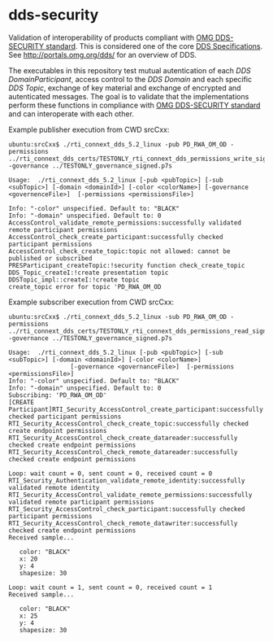 # dds-security

Validation of interoperability  of products compliant with [OMG DDS-SECURITY standard](http://www.omg.org/spec/DDS-SECURITY/). This is considered one of the core [DDS Specifications](http://portals.omg.org/dds/omg-dds-standard/). See http://portals.omg.org/dds/ for an overview of DDS.

The executables in this repository test mutual autentication of each *DDS DomainParticipant*, access control to the *DDS Domain* and each specific *DDS Topic*, exchange of key material and exchange of encrypted and autenticated messages. The goal is to validate that the implementations perform these functions in compliance with [OMG DDS-SECURITY standard](http://www.omg.org/spec/DDS-SECURITY/) and can interoperate with each other.

Example publisher execution from CWD  srcCxx:

```
ubuntu:srcCxx$ ./rti_connext_dds_5.2_linux -pub PD_RWA_OM_OD -permissions ../rti_connext_dds_certs/TESTONLY_rti_connext_dds_permissions_write_signed.p7s -governance ../TESTONLY_governance_signed.p7s

Usage:  ./rti_connext_dds_5.2_linux [-pub <pubTopic>] [-sub <subTopic>] [-domain <domainId>] [-color <colorName>] [-governance <governenceFile>]  [-permissions <permissionsFile>]

Info: "-color" unspecified. Default to: "BLACK"
Info: "-domain" unspecified. Default to: 0
AccessControl_validate_remote_permissions:successfully validated remote participant permissions
AccessControl_check_create_participant:successfully checked participant permissions
AccessControl_check_create_topic:topic not allowed: cannot be published or subscribed
PRESParticipant_createTopic:!security function check_create_topic
DDS_Topic_createI:!create presentation topic
DDSTopic_impl::createI:!create topic
create_topic error for topic 'PD_RWA_OM_OD
```

Example subscriber execution from CWD  srcCxx:

```
ubuntu:srcCxx$ ./rti_connext_dds_5.2_linux -sub PD_RWA_OM_OD -permissions ../rti_connext_dds_certs/TESTONLY_rti_connext_dds_permissions_read_signed.p7s -governance ../TESTONLY_governance_signed.p7s

Usage:  ./rti_connext_dds_5.2_linux [-pub <pubTopic>] [-sub <subTopic>] [-domain <domainId>] [-color <colorName>]
                 [-governance <governanceFile>]  [-permissions <permissionsFile>]
Info: "-color" unspecified. Default to: "BLACK"
Info: "-domain" unspecified. Default to: 0
Subscribing: 'PD_RWA_OM_OD'
[CREATE Participant]RTI_Security_AccessControl_create_participant:successfully checked participant permissions
RTI_Security_AccessControl_check_create_topic:successfully checked create endpoint permissions
RTI_Security_AccessControl_check_create_datareader:successfully checked create endpoint permissions
RTI_Security_AccessControl_check_remote_datareader:successfully checked create endpoint permissions

Loop: wait count = 0, sent count = 0, received count = 0
RTI_Security_Authentication_validate_remote_identity:successfully validated remote identity
RTI_Security_AccessControl_validate_remote_permissions:successfully validated remote participant permissions
RTI_Security_AccessControl_check_participant:successfully checked participant permissions
RTI_Security_AccessControl_check_remote_datawriter:successfully checked create endpoint permissions
Received sample...

   color: "BLACK"
   x: 20
   y: 4
   shapesize: 30

Loop: wait count = 1, sent count = 0, received count = 1
Received sample...

   color: "BLACK"
   x: 25
   y: 4
   shapesize: 30
```
